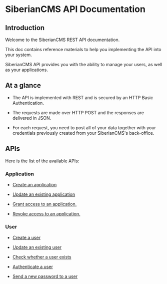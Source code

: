# SiberianCMS API Documentation

## Introduction

Welcome to the SiberianCMS REST API documentation.

This doc contains reference materials to help you implementing the API into your system.

SiberianCMS API provides you with the ability to manage your users, as well as your applications.

## At a glance

* The API is implemented with REST and is secured by an HTTP Basic Authentication.

* The requests are made over HTTP POST and the responses are delivered in JSON.

* For each request, you need to post all of your data together with your credentials previously created from your SiberianCMS's back-office.

## APIs

Here is the list of the available APIs:

### Application

* [Create an application](../api/application#create)

* [Update an existing application](api/application#update)

* [Grant access to an application.](api/application#grant-user)

* [Revoke access to an application.](api/application#revoke-user)

### User

* [Create a user](api/user)

* [Update an existing user](api/user)

* [Check whether a user exists](api/user)

* [Authenticate a user](api/user)

* [Send a new password to a user](api/user)